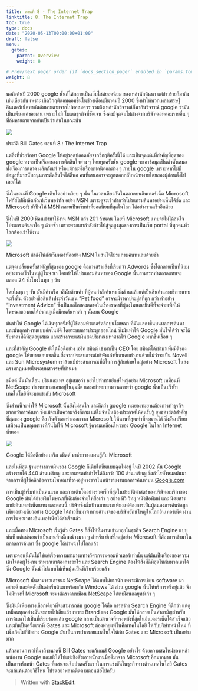 ```yaml
---
title: ตอนที่ 8 - The Internet Trap
linktitle: 8. The Internet Trap
toc: true
type: docs
date: "2020-05-13T00:00:00+01:00"
draft: false
menu:
  gates:
    parent: Overview
    weight: 8

# Prev/next pager order (if `docs_section_pager` enabled in `params.toml`)
weight: 8
---
```


พอถึงต้นปี 2000 google นั้นก็ได้กลายเป็นเว๊บไซต์ยอดนิยม ของเหล่านักค้นหา แต่ข่าวร้ายก็มาถึงเช่นเดียวกัน เพราะ เกิดวิกฤติดอทคอมขึ้นในช่วงเดือนมีนาคมปี 2000 ซึ่งทำให้พวกเหล่าเศรษฐีอินเตอร์เน็ตพากันล้มหายตายจากไปพอสมควร รวมถึงเหล่านักวิจารณ์ก็พากันวิจารณ์ google ว่ามันเป็นเพียงแค่ของเล่น เพราะไม่มี โมเดลธุรกิจที่ชัดเจน ซึ่งคงมีจุดจบไม่ต่างจากบริษัทดอทคอมรายอื่น ๆ ที่ล้มหายตายจากกันเป็นว่าเล่นในขณะนั้น

![](https://t0.blockdit.com/photos/2019/09/5d83d093cb6d591e9a471da6_800x0xcover_K6KR3ZgW.jpg)

ประวัติ Bill Gates ตอนที่ 8 : The Internet Trap

แต่สิ่งที่ช่วยรักษา Google ให้อยู่รอดปลอดภัยจากวิกฤติครั้งนี้ได้ และเป็นจุดเด่นที่สำคัญที่สุดของ google คงจะเป็นเรื่องของการตัดสินใจต่าง ๆ โดยทุกครั้งนั้น google จะเอาข้อมูลเป็นตัวตั้งเสมอ ทั้งเรื่องการตลาด ผลิตภัณฑ์ หรือแม้กระทั่งเรื่องเทคนิคอลต่าง ๆ ภายใน google เพราะหากไม่มีข้อมูลที่มาสนับสนุนการตัดสินใจได้ดีพอ คนที่เสนออาจจะถูกตอกกลับหน้าหงายโดยสองผู้ก่อนตั้งไปเลยก็ได้

ซึ่งในขณะที่ Google เติบโตอย่างเงียบ ๆ นั้น ในเวลาเดียวกันในตลาดบนอินเตอร์เน็ต Microsoft โฟกัสไปที่ผลิตภัณฑ์เว๊บพอร์ทัล อย่าง MSN เพราะดูจะเข้าท่ากว่าโปรแกรมค้นหาอย่างเห็นได้ชัด และ Microsoft ยังปั้นให้ MSN กลายเป็นเว๊บท่าที่ยอดนิยมที่สุดในโลก ได้อย่างรวดเร็วอีกด้วย

ซึ่งในปี 2000 มีคนเข้ามาใช้งาน MSN กว่า 201 ล้านคน โดยที่ Microsoft แทบจะไม่ได้สนใจโปรแกรมค้นหาใด ๆ ด้วยซ้ำ เพราะพวกเขากำลังก้าวไปสู่จุดสูงสุดของการเป็นเว๊บ portal ที่ทุกคนทั่วโลกต้องเข้าใช้งาน

![](https://t0.blockdit.com/photos/2019/09/5d83d0bb57ccb62d4c3c9dca_800x0xcover_8ONGZklD.jpg)

Microsoft กำลังโฟกัสเว๊บพอร์ทัลอย่าง MSN ไม่สนใจโปรแกรมค้นหาเลยด้วยซ้ำ

แต่จุดเปลี่ยนครั้งสำคัญที่สุดของ google คือการสร้างสิ่งที่เรียกว่า Adwords ซึ่งได้กลายเป็นที่นิยมอย่างรวดเร็วในหมู่ผู้โฆษณา โดยทำให้โปรแกรมค้นหาของ Google นั้นสามารถทำตลาดแทบจะตลอด 24 ชั่วโมงในทุก ๆ วัน

โดยในทุก ๆ วัน มันมีคำหรือ วลีนับล้านคำ ที่ผู้คนกำลังค้นหา ซึ่งล้วนแล้วแต่เป็นสินค้าและบริการแทบจะทั้งสิ้น ตัวอย่างชื่อสินค้าประจำวันเช่น “Pet food” อาจจะมีราคาประมํูลที่ถูก กว่า คำอย่าง “Investment Advice” ซึ่งเป็นกลไกของตลาดในเรื่องราคาที่ผู้ลงโฆษณายินดีที่จะจ่ายเพื่อให้โฆษณาของตนได้ปรากฏเมื่อมีคนค้นหาคำ ๆ นั้นบน Google

มันทำให้ Google ได้เงินทุกครั้งที่ผู้ใช้คอมพิวเตอร์คลิกบนโฆษณา ที่มันแสดงขึ้นบนผลการค้นหา และมันถูกทำงานแบบอัตโนมัติ โดยระบบการประมูลออนไลน์ ซึ่งมันทำให้ Google มั่นใจได้ว่า จะได้รับราคาที่ดีที่สุดอยู่เสมอ และสร้างกระแสเงินสดปริมาณมหาศาลให้ Google มากขึ้นเรื่อย ๆ

และที่สำคัญ Google ยังได้มือดีอย่าง เอริค ชมิดต์ เข้ามาเป็น CEO โดย ชมิดต์ได้เข้ามาเพิ่มมิติของ google ให้ขยายขอบเขตขึ้น ซึ่งจากประสบการณ์บริษัทเก่าที่เขาเคยทำงานด้วยไม่ว่าจะเป็น Novell และ Sun Microsystem เขาล้วนมีประสบการณ์ที่ดีในการสู้กับยักษ์ใหญ๋อย่าง Microsoft ในสงครามกฏหมายในรอบทศวรรษที่ผ่านมา

ชมิดต์ นั้นมักเตือน บรินและเพจ อยู่เสมอว่า อย่าไปท้าทายยักษ์ใหญ่อย่าง Microsoft เหมือนที่ NetScape ทำ พยายามแอบอยู่ในมุมมืด และอย่าพยายามวาดภาพว่า google นั้นเป็นบริษัทเทคโนโลยีที่จะมาแข่งกับ Microsoft

ซึ่งส่วนนี้จะทำให้ Microsoft นั้นยังไม่สนใจ และคิดว่า google ทะเยอะทะยานต้องการทำธุรกิจมากกว่าการค้นหา ซึ่งแม้จะเป็นความจริงก็ตาม แต่ไม่จำเป็นต้องประกาศให้คนรับรู้ ยุทธศาสตร์สำคัญที่สุดของ google คือ กันตัวเองห่างออกจาก Microsoft ให้นานที่สุดเท่าที่จะนานได้ ซึ่งมันเปรียบเสมือนเป็นหลุมพรางที่กันไม่ให้ Microsoft รู้ความเคลื่อนไหวของ Google ในโลก Internet นั่นเอง

![](https://t0.blockdit.com/photos/2019/09/5d83d0f557ccb62d4c3ca60a_800x0xcover_lVDvaCZK.jpg)

Google ได้มือดีอย่าง เอริก ชมิดต์ มาช่วยวางแผนสู้กับ Microsoft

และในที่สุด ฐานะทางการเงินของ Google ก็เติบโตขึ้นแบบฉุดไม่อยู่ ในปี 2002 นั้น Google สร้างรายได้ 440 ล้านเหรียญ และสามารถทำกำไรได้ถึงกว่า 100 ล้านเหรียญ ซึ่งกำไรทั้งหมดมันมาจากการที่ผู้ใช้คลิกข้อความโฆษณาที่วางอยู่ทางขวาในหน้ารายงานผลการค้นหาบน [Google.com](http://google.com/)

การเป็นผู้ริเริ่มทำเป็นคนแรก และการเติบโตอย่างรวดเร็วที่สุดในประวัติศาสตร์ของบริษัทอเมริกาของ Google มันได้ย้ายเงินโฆษณาที่เดิมต้องจ่ายให้สื่อเก่า ๆ อย่าง ทีวี วิทยุ หนังสือพิมพ์ และ นิตยสาร มายังอินเทอร์เน็ตแทน และตอนนี้ บริษัทซึ่งตั้งเป้าหมายแรกเพียงแค่ต้องการเป็นผู้สนองการค้นข้อมูลเพียงอย่างเดียวอย่าง Google ได้ก้าวขึ้นมาท้าทายอำนาจของบริษัทยักษ์ใหญ่ในโลกอินเทอร์เน็ต ผ่านการโฆษณาทางอินเทอร์เน็ตได้สำเร็จแล้ว

และเมื่อทาง Microsoft เริ่มรู้ตัว Gates ก็สั่งให้ทีมงานเข้ามาลุยในธุรกิจ Search Engine แบบทันที แต่แน่นอนว่าเป็นงานที่หนักหน่วงมาก ๆ สำหรับ ยักษ์ใหญ่อย่าง Microsoft ที่ต้องการเข้ามาในตลาดการค้นหา ซึ่ง google ได้นำหน้าไปไกลแล้ว

เพราะตอนนี้มันไม่ใช่แค่เรื่องความสามารถทางวิศวกรรมคอมพิวเตอร์เท่านั้น แต่มันเป็นเรื่องของความเข้าใจต่อผู้ใช้งาน ว่าพวกเขาต้องการอะไร และ Search Engine ต้องให้สิ่งที่ดีที่สุดให้กับพวกเขาได้ ซึ่ง Google นั้นนำไปแบบไม่เห็นฝุ่นเป็นที่เรียบร้อยแล้ว

Microsoft นั้นสามารถเอาชนะ NetScape ได้แบบไม่ยากนัก เพราะมีการเขียน software มาอย่างดี และติดตั้งเป็นค่าเริ่มต้นมาพร้อมกับ Windows ได้ ส่วน google นั้นให้บริการฟรีอยู่แล้ว จึงไม่มีทางที่ Microsoft จะมาตัดราคาเหมือน NetScape ได้เหมือนกลยุทธ์เก่า ๆ

ซึ่งมันมีเพียงทางเลือกเดียวที่จะสามารถล้ม google ได้คือ การสร้าง Search Engine ที่ดีกว่า แต่ดูเหมือนทุกอย่างมันจะสายไปเสียแล้ว เพราะ Brand ของ Google มันได้กลายเป็นคำสามัญสำหรับการค้นหาไปเป็นที่เรียบร้อยแล้ว google กลายเป็นอำนาจที่ทรงพลังที่สุดในอินเตอร์เน็ตได้สำเร็จแล้ว และมันเป็นครั้งแรกที่ Gates และ Microsoft ต้องพ่ายแพ้ในศึกเทคโนโลยี ให้กับบริษัทหน้าใหม่ ที่เพิ่งเกิดไม่กี่ปีอย่าง Google มันเป็นการฝากรอยแผลในใจให้กับ Gates และ Microsoft เป็นอย่างมาก

แล้วสถานการณ์ที่มาถึงขนาดนี้ Bill Gates จะแก้เกมส์ Google อย่างไร ด้วยความสดใหม่ของเหล่าพนักงาน Google แถมยังได้ไปแย่งชิงตัวเอาพนักงานมือดีมาจาก Microsoft อีกมากมาย มันเป็นการหักหน้า Gates ที่แสนจะเจ็บปวดครั้งแรกในการแข่งขันในธุรกิจทางด้านเทคโนโลยี Gates จะแก้แค้นด้วยวิธีไหน โปรดอย่าพลาดติดตามตอนต่อไปครับ

> Written with [StackEdit](https://www.blockdit.com/articles/5d83d14fcb6d591e9a47491c).
